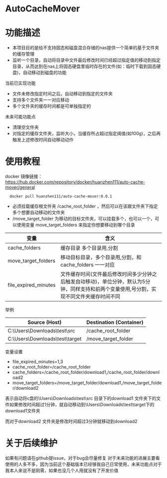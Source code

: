 # AutoCacheMover

# 功能描述
- 本项目目的是给不支持固态和磁盘混合存储的nas提供一个简单的基于文件夹的缓存管理
- 监听一个目录，自动将目录中文件最后修改时间已经超过指定值的移动到指定目录，从而达到在nas上将固态硬盘里临时存在的文件(如：临时下载到固态硬盘)，自动移动到磁盘的功能

当前已实现功能
- 文件未修改指定时间之后，自动移动到指定的文件夹
- 支持多个文件夹一一对应移动
- 多个文件夹的缓存时间都是可单独指定的


未来可能功能点
- 清理空文件夹
- 对指定的缓存文件夹，监听大小，当缓存所占超过指定阈值(如100g)，之后再触发上述修改时间自动移动动作


# 使用教程
docker 镜像链接：https://hub.docker.com/repository/docker/huanzhen111/auto-cache-mover/general

      docker pull huanzhen111/auto-cache-mover:0.0.1

- 必须挂载缓存根文件夹 /cache_root_folder ，然后可以在该跟文件夹下指定多个想要自动移动的文件夹
- /move_target_folder 为移动的目标文件夹，可以挂载多个，也可以一个，可以使用变量 move_target_folders 来指定你想要移动到哪个目录


| 变量                    | 含义                                                                      |
|-----------------------|-------------------------------------------------------------------------|
| cache_folders         | 缓存目录 多个目录用,分割                                                           |
| move_target_folders   | 移动目标目录，多个目录用,分割，和cache_folders 一一对应                                     |
| file_expired_minutes  | 文件缓存时间(文件最后修改时间多少分钟之后触发自动移动)，单位分钟，默认为5分钟，同样支持和前两个变量使用,号分割，实现不同文件夹缓存时间不同 |


举例

|Source (Host)|Destination (Container)|
|-|-|
|C:\Users\Downloads\test\src|/cache_root_folder|
|C:\Users\Downloads\test\target|/move_target_folder|

变量设置
- file_expired_minutes=1,3
- cache_root_folder=/cache_root_folder 
- cache_folders=/cache_root_folder/download1,/cache_root_folder/download2 
- move_target_folders=/move_target_folder/download1,/move_target_folder/download2

表示自动将c盘的\Users\Downloads\test\src 目录下的download1 文件夹下的文件如果修改时间超过1分钟，就自动移动到\Users\Downloads\test\target下的download1文件夹

而对于download2 文件夹是修改时间超过3分钟就移动到download2

# 关于后续维护
如果有问题请在github提issue，对于bug会尽量修复
对于未来功能的进展主要看使用的人多不多，因为当前这个基础版本已经够我自己日常使用，未来功能点对于我本人来说不是刚需，如果也没几个人用就没有了开发价值
